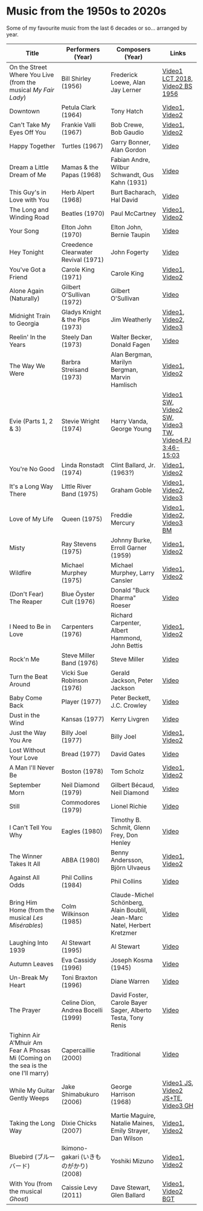 # Music from the 1950s to 2020s

Some of my favourite music from the last 6 decades or so... arranged by year.

Title                       | Performers (Year)                   | Composers (Year)          | Links
----------------------------|-------------------------------------|---------------------------|------
On the Street Where You Live (from the musical *My Fair Lady*) | Bill Shirley (1956)          | Frederick Loewe, Alan Jay Lerner | [Video1 LCT 2018](https://www.youtube.com/watch?v=6kX3PZ_ynss), [Video2 BS 1956](https://www.youtube.com/watch?v=0udu4KYv1zI)
Downtown                    | Petula Clark (1964)                 | Tony Hatch                | [Video1](https://www.youtube.com/watch?v=z_m4Qb0iW-o), [Video2](https://www.youtube.com/watch?v=Zx06XNfDvk0)
Can't Take My Eyes Off You  | Frankie Valli (1967)                | Bob Crewe, Bob Gaudio     | [Video1](https://www.youtube.com/watch?v=NGFToiLtXro), [Video2](https://www.youtube.com/watch?v=RbnXASVV--M)
Happy Together              | Turtles (1967)                      | Garry Bonner, Alan Gordon | [Video](https://www.youtube.com/watch?v=mRCe5L1imxg)
Dream a Little Dream of Me  | Mamas & the Papas (1968)            | Fabian Andre, Wilbur Schwandt, Gus Kahn (1931) | [Video](https://www.youtube.com/watch?v=GBotCustS-Q)
This Guy's in Love with You | Herb Alpert (1968)                  | Burt Bacharach, Hal David | [Video](https://www.youtube.com/watch?v=o8ByJ1C0iR4)
The Long and Winding Road   | Beatles (1970)                      | Paul McCartney            | [Video1](https://www.youtube.com/watch?v=fR4HjTH_fTM), [Video2](https://www.youtube.com/watch?v=tjdf_w1JcSQ)
Your Song                   | Elton John (1970)                   | Elton John, Bernie Taupin | [Video](https://www.youtube.com/watch?v=GlPlfCy1urI)
Hey Tonight                 | Creedence Clearwater Revival (1971) | John Fogerty              | [Video](https://www.youtube.com/watch?v=_UJduxHSqF8)
You've Got a Friend         | Carole King (1971)                  | Carole King               | [Video1](https://www.youtube.com/watch?v=eAR_Ff5A8Rk), [Video2](https://www.youtube.com/watch?v=qde5NMy7WTU)
Alone Again (Naturally)     | Gilbert O'Sullivan (1972)           | Gilbert O'Sullivan        | [Video](https://www.youtube.com/watch?v=D_P-v1BVQn8)
Midnight Train to Georgia   | Gladys Knight & the Pips (1973)     | Jim Weatherly             | [Video1](https://www.youtube.com/watch?v=A0F9lh8TiSM), [Video2](https://www.youtube.com/watch?v=s4KZs0mLJiQ), [Video3](https://www.youtube.com/watch?v=K2PeC1MkAZE)
Reelin' In the Years  | Steely Dan (1973)        | Walter Becker, Donald Fagen                    | [Video](https://www.youtube.com/watch?v=GaH25Sghoqc)
The Way We Were       | Barbra Streisand (1973)  | Alan Bergman, Marilyn Bergman, Marvin Hamlisch | [Video1](https://www.youtube.com/watch?v=hkBziLvefsw), [Video2](https://www.youtube.com/watch?v=T9-jWsb3nmA)
Evie (Parts 1, 2 & 3) | Stevie Wright (1974)     | Harry Vanda, George Young                      | [Video1 SW](https://www.youtube.com/watch?v=8Hj8BRV8Jls), [Video2 SW](https://www.youtube.com/watch?v=QOFexMWQ1Gs), [Video3 TW](https://www.youtube.com/watch?v=y2FRyCoViaI), [Video4 PJ 3:46-15:03](https://www.youtube.com/watch?v=g_yXVsC1s78)
You're No Good        | Linda Ronstadt (1974)    | Clint Ballard, Jr. (1963?)                     | [Video1](https://www.youtube.com/watch?v=6ysu2aUCwgk), [Video2](https://www.youtube.com/watch?v=_bj_32QeAaU)
It's a Long Way There | Little River Band (1975) | Graham Goble                                   | [Video1](https://www.youtube.com/watch?v=3hqO8q7uoIo), [Video2](https://www.youtube.com/watch?v=qYiiv7Dr-cA), [Video3](https://www.youtube.com/watch?v=ABckaeEANU4)
Love of My Life       | Queen (1975)             | Freddie Mercury                                | [Video1](https://www.youtube.com/watch?v=2bqm4gRY3mA), [Video2](https://www.youtube.com/watch?v=v3xwCkhmies&list=RDsUJkCXE4sAA&index=3), [Video3 BM](https://www.youtube.com/watch?v=tR1HfnbWte8)
Misty                 | Ray Stevens (1975)       | Johnny Burke, Erroll Garner (1959)             | [Video1](https://www.youtube.com/watch?v=ko56rc30qdk), [Video2](https://www.youtube.com/watch?v=v3RigVrLr7s)
Wildfire              | Michael Murphey (1975)   | Michael Murphey, Larry Cansler                 | [Video1](https://www.youtube.com/watch?v=Pc3OnSQc48s), [Video2](https://www.youtube.com/watch?v=gl4Y4FWWkn0)
(Don't Fear) The Reaper | Blue Öyster Cult (1976) | Donald "Buck Dharma" Roeser                   | [Video](https://www.youtube.com/watch?v=Dy4HA3vUv2c)
I Need to Be in Love  | Carpenters (1976)        | Richard Carpenter, Albert Hammond, John Bettis | [Video1](https://www.youtube.com/watch?v=5sYoepCsTTM), [Video2](https://www.youtube.com/watch?v=mTVpNXG7iBk)
Rock'n Me             | Steve Miller Band (1976) | Steve Miller                                   | [Video](https://www.youtube.com/watch?v=pIF9hCgImTY)
Turn the Beat Around | Vicki Sue Robinson (1976) | Gerald Jackson, Peter Jackson                  | [Video](https://www.youtube.com/watch?v=vz9pZW5OvM4)
Baby Come Back        | Player (1977)            | Peter Beckett, J.C. Crowley                    | [Video](https://www.youtube.com/watch?v=Hn-enjcgV1o)
Dust in the Wind      | Kansas (1977)            | Kerry Livgren                                  | [Video](https://www.youtube.com/watch?v=tH2w6Oxx0kQ)
Just the Way You Are  | Billy Joel (1977)        | Billy Joel                                     | [Video1](https://www.youtube.com/watch?v=dBqyX0UUzVQ), [Video2](https://www.youtube.com/watch?v=tJWM5FmZyqU)
Lost Without Your Love  | Bread (1977)           | David Gates                                    | [Video](https://www.youtube.com/watch?v=4vOq6UPhvDE)
A Man I'll Never Be     | Boston (1978)          | Tom Scholz                                     | [Video1](https://www.youtube.com/watch?v=gZxP3bMn0as), [Video2](https://www.youtube.com/watch?v=PqsHWnDBS0Q)
September Morn          | Neil Diamond (1979) | Gilbert Bécaud, Neil Diamond   | [Video](https://www.youtube.com/watch?v=zEuOkapb-_o)
Still                   | Commodores (1979)   | Lionel Richie                  | [Video](https://www.youtube.com/watch?v=-oTxaL2NDkc)
I Can't Tell You Why    | Eagles (1980)       | Timothy B. Schmit, Glenn Frey, Don Henley | [Video](https://www.youtube.com/watch?v=mseS0C421cU)
The Winner Takes It All | ABBA (1980)         | Benny Andersson, Björn Ulvaeus | [Video1](https://www.youtube.com/watch?v=92cwKCU8Z5c&ob=av2nm), [Video2](https://www.youtube.com/watch?v=iyIOl-s7JTU)
Against All Odds        | Phil Collins (1984) | Phil Collins                   | [Video](https://www.youtube.com/watch?v=CkGg1bzfSys)
Bring Him Home (from the musical *Les Misérables*) | Colm Wilkinson (1985)              | Claude-Michel Schönberg, Alain Boublil, Jean-Marc Natel, Herbert Kretzmer | [Video](https://www.youtube.com/watch?v=qsYnhVITf9E)
Laughing Into 1939           | Al Stewart (1995)                  | Al Stewart                                                                | [Video](https://www.youtube.com/watch?v=jmuPs1vD8Ew)
Autumn Leaves                | Eva Cassidy (1996)                 | Joseph Kosma (1945)                                                       | [Video](https://www.youtube.com/watch?v=xXBNlApwh0c)
Un-Break My Heart            | Toni Braxton (1996)                | Diane Warren                                                              | [Video](https://www.youtube.com/watch?v=O596XpES1rI)
The Prayer                   | Celine Dion, Andrea Bocelli (1999) | David Foster, Carole Bayer Sager, Alberto Testa, Tony Renis               | [Video](https://www.youtube.com/watch?v=qt_OkgSOrkU)
Tighinn Air A'Mhuir Am Fear A Phosas Mi (Coming on the sea is the one I'll marry) | Capercaillie (2000) | Traditional                         | [Video](https://www.youtube.com/watch?v=9Rx0R3g_6Ck)
While My Guitar Gently Weeps | Jake Shimabukuro (2006)            | George Harrison (1968)                                                    | [Video1 JS](https://www.youtube.com/watch?v=puSkP3uym5k), [Video2 JS+TE](https://www.youtube.com/watch?v=J5qakFIecBU), [Video3 GH](https://www.youtube.com/watch?v=oDs2Bkq6UU4)
Taking the Long Way          | Dixie Chicks (2007)                | Martie Maguire, Natalie Maines, Emily Strayer, Dan Wilson                 | [Video1](https://www.youtube.com/watch?v=s5HKLteH9Mc), [Video2](https://www.youtube.com/watch?v=h58iGepQrFM)
Bluebird (ブルーバード)      | Ikimono-gakari (いきものがかり) (2008) | Yoshiki Mizuno                                                        | [Video1](https://www.youtube.com/watch?v=uWwIrX47VD8), [Video2](https://www.youtube.com/watch?v=aJRu5ltxXjc)
With You (from the musical *Ghost*) | Caissie Levy (2011)                | Dave Stewart, Glen Ballard                                                | [Video1](https://www.youtube.com/watch?v=VHQ0FmUtS0E), [Video2 BGT](https://www.youtube.com/watch?v=nuxRztsMNzg)

